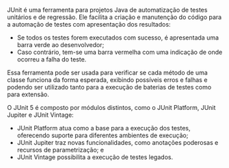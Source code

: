 JUnit é uma ferramenta para projetos Java de automatização de testes unitários e de regressão. Ele facilita a criação e manutenção do código para a automação de testes com apresentação dos resultados:

- Se todos os testes forem executados com sucesso, é apresentada uma barra verde ao desenvolvedor;
- Caso contrário, tem-se uma barra vermelha com uma indicação de onde ocorreu a falha do teste.

Essa ferramenta pode ser usada para verificar se cada método de uma classe funciona da forma esperada, exibindo possíveis erros e falhas e podendo ser utilizado tanto para a execução de baterias de testes como para extensão.

O JUnit 5 é composto por módulos distintos, como o JUnit Platform, JUnit Jupiter e JUnit Vintage:

- JUnit Platform atua como a base para a execução dos testes, oferecendo suporte para diferentes ambientes de execução;
- JUnit Jupiter traz novas funcionalidades, como anotações poderosas e recursos de parametrização; e
- JUnit Vintage possibilita a execução de testes legados.